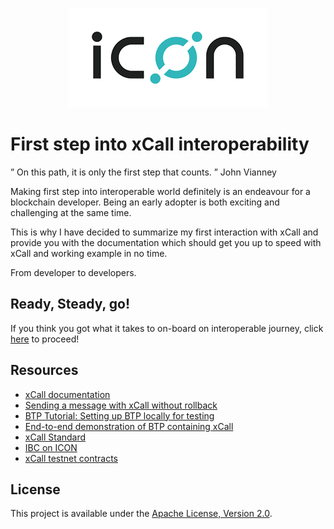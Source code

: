 <p align="center">
  <img 
    src="./icon_img.png" 
    alt="Icon logo">
</p>

# First step into xCall interoperability

” On this path, it is only the first step that counts. ” John Vianney

Making first step into interoperable world definitely is an endeavour for a blockchain developer.
Being an early adopter is both exciting and challenging at the same time.

This is why I have decided to summarize my first interaction with xCall and provide you with the documentation which should
get you up to speed with xCall and working example in no time.

From developer to developers.

## Ready, Steady, go!

If you think you got what it takes to on-board on interoperable journey, click [here](docs/STARTING_WITH_XCALL.md) to proceed!

## Resources

- [xCall documentation](https://docs.icon.community/cross-chain-communication/xcall)
- [Sending a message with xCall without rollback](https://docs.icon.community/cross-chain-communication/xcall/sending-a-message-with-xcall)
- [BTP Tutorial: Setting up BTP locally for testing ](https://icon.community/tutorials/btp-tutorial-setting-up-btp-locally-for-testing/)
- [End-to-end demonstration of BTP containing xCall](https://github.com/icon-project/btp2/tree/main/e2edemo)
- [xCall Standard](https://github.com/icon-project/IIPs/blob/master/IIPS/iip-52.md)
- [IBC on ICON](https://github.com/icon-project/IBC-Integration)
- [xCall testnet contracts](https://docs.icon.community/cross-chain-communication/blockchain-transmission-protocol-btp)

## License

This project is available under the [Apache License, Version 2.0](LICENSE).